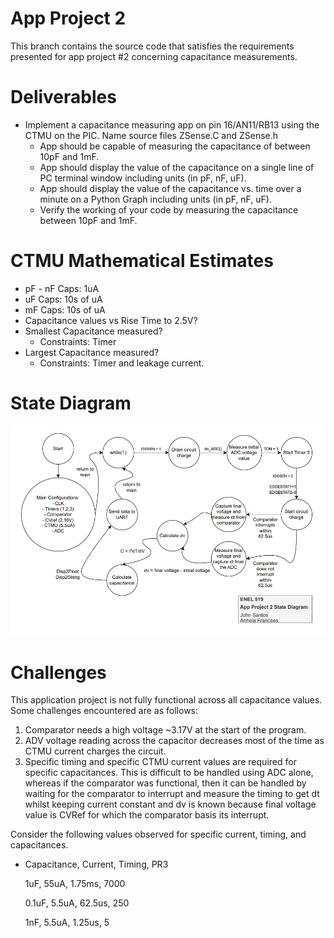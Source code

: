 # App Project 2
This branch contains the source code that satisfies the requirements presented
for app project #2 concerning capacitance measurements.

# Deliverables
* Implement a capacitance measuring app on pin 16/AN11/RB13 using the CTMU on the PIC. Name source files ZSense.C and ZSense.h
    - App should be capable of measuring the capacitance of between 10pF and 1mF.
    - App should display the value of the capacitance on a single line of PC terminal window including units (in pF, nF, uF).
    - App should display the value of the capacitance vs. time over a minute on a Python Graph including units (in pF, nF, uF).
    - Verify the working of your code by measuring the capacitance between 10pF and 1mF.

# CTMU Mathematical Estimates
* pF - nF Caps: 1uA
* uF Caps: 10s of uA
* mF Caps: 10s of uA
* Capacitance values vs Rise Time to 2.5V?
* Smallest Capacitance measured?
    - Constraints: Timer
* Largest Capacitance measured?
    - Constraints: Timer and leakage current.

# State Diagram

![StateDiagram](images/state_diagram.png)

# Challenges
This application project is not fully functional across all capacitance values.
Some challenges encountered are as follows:

1) Comparator needs a high voltage ~3.17V at the start of the program.
2) ADV voltage reading across the capacitor decreases most of the time as CTMU current charges the circuit.
3) Specific timing and specific CTMU current values are required for specific capacitances. This is
difficult to be handled using ADC alone, whereas if the comparator was functional, then it can be handled
by waiting for the comparator to interrupt and measure the timing to get dt whilst keeping current constant and dv is
known because final voltage value is CVRef for which the comparator basis its interrupt.

Consider the following values observed for specific current, timing, and capacitances.
* Capacitance, Current, Timing, PR3

  1uF,         55uA,    1.75ms, 7000

  0.1uF,       5.5uA,   62.5us, 250
  
  1nF,         5.5uA,   1.25us, 5